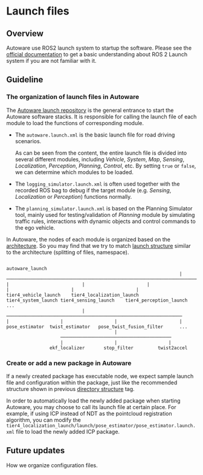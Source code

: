 # Launch files

## Overview

Autoware use ROS2 launch system to startup the software. Please see the [official documentation](https://docs.ros.org/en/humble/Tutorials/Intermediate/Launch/Launch-Main.html) to get a basic understanding about ROS 2 Launch system if you are not familiar with it.


## Guideline

### The organization of launch files in Autoware

The [Autoware launch repository]( https://github.com/autowarefoundation/autoware_launch/tree/main/autoware_launch) is the general entrance to start the Autoware software stacks. It is responsible for calling the launch file of each module to load the functions of corresponding module. 

+ The `autoware.launch.xml` is the basic launch file for road driving scenarios. 

  As can be seen from the content, the entire launch file is divided into several different modules, including *Vehicle*, *System*, *Map*, *Sensing*, *Localization*, *Perception*, *Planning*, *Control*, etc. By setting `true` or `false`, we can determine which modules to be loaded.

+ The `logging_simulator.launch.xml` is often used together with the recorded ROS bag to debug if the target module (e.g. *Sensing*, *Localization* or *Perception*) functions normally. 

+ The `planning_simulator.launch.xml` is based on the Planning Simulator tool, mainly used for testing/validation of *Planning* module by simulating traffic rules, interactions with dynamic objects and control commands to the ego vehicle.

In Autoware, the nodes of each module is organized based on the [architecture](https://autowarefoundation.github.io/autoware-documentation/main/design/autoware-architecture/#high-level-architecture-design). So you may find that we try to match [launch structure](https://github.com/autowarefoundation/autoware.universe/tree/main/launch) similar to the architecture (splitting of files, namespace).

```text
 														autoware_launch
																|
────────────────────────────────────────────────────────────────────────────────────────────────────────────────────────────
|							|						|						|						|						|
tier4_vehicle_launch    tier4_localization_launch	tier4_system_launch	tier4_sensing_launch	tier4_perception_launch	   ...
							|
─────────────────────────────────────────────────────────────────
|					|					|						|
pose_estimator	twist_estimator	  pose_twist_fusion_filter		...
										|
					─────────────────────────────────────────
					|					|					|
				ekf_localizer		stop_filter			twist2accel
```


### Create or add a new package in Autoware

If a newly created package has executable node, we expect sample launch file and configuration within the package, just like the recommended structure shown in previous [directory structure](https://autowarefoundation.github.io/autoware-documentation/main/contributing/coding-guidelines/ros-nodes/directory-structure/) tag. 

In order to automatically load the newly added package when starting Autoware, you may choose to call its launch file at certain place. For example, if using ICP instead of NDT as the pointcloud registration algorithm, you can modify the `tier4_localization_launch/launch/pose_estimator/pose_estimator.launch.xml` file to load the newly added ICP package.


## Future updates

How we organize configuration files.

